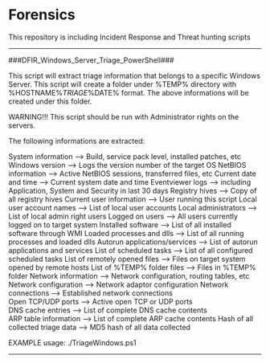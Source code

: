 # Forensics
This repository is including Incident Response and Threat hunting scripts


-------------------------------------------
###DFIR_Windows_Server_Triage_PowerShell###

This script will extract triage information that belongs to a specific Windows Server. 
This script will create a folder under %TEMP% directory with %HOSTNAME%_TRIAGE_%DATE% format.
The above informations will be created under this folder.

WARNING!!! This script should be run with Administrator rights on the servers.

The following informations are extracted:

System information --> Build, service pack level, installed patches, etc
Windows version --> Logs the version number of the target OS
NetBIOS information --> Active NetBIOS sessions, transferred files, etc
Current date and time --> Current system date and time
Eventviewer logs --> including Application, System and Security in last 30 days
Registry hives --> Copy of all registry hives
Current user information --> User running this script
Local user account names --> List of local user accounts
Local administrators --> List of local admin right users
Logged on users --> All users currently logged on to target system
Installed software --> List of all installed software through WMI
Loaded processes and dlls --> List of all running processes and loaded dlls
Autorun applications/services --> List of autorun applications and services
List of scheduled tasks --> List of all configured scheduled tasks
List of remotely opened files --> Files on target system opened by remote hosts
List of %TEMP% folder files --> Files in %TEMP% folder
Network information --> Network configuration, routing tables, etc
Network configuration --> Network adaptor configuration
Network connections --> Established network connections           
Open TCP/UDP ports --> Active open TCP or UDP ports                    
DNS cache entries --> List of complete DNS cache contents           
ARP table information --> List of complete ARP cache contents
Hash of all collected triage data --> MD5 hash of all data collected

EXAMPLE usage: ./TriageWindows.ps1


-------------------------------------------
